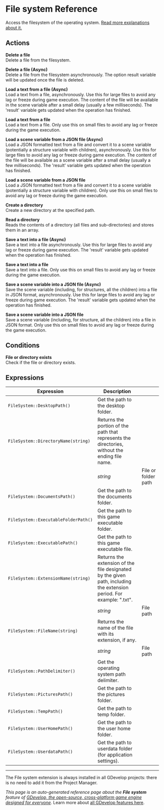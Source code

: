 # File system Reference

Access the filesystem of the operating system. [Read more explanations about it.](/gdevelop5/all-features/filesystem)

## Actions

**Delete a file**  
Delete a file from the filesystem.

**Delete a file (Async)**  
Delete a file from the filesystem asynchronously. The option result variable will be updated once the file is deleted.

**Load a text from a file (Async)**  
Load a text from a file, asynchronously. Use this for large files to avoid any lag or freeze during game execution. The content of the file will be available in the scene variable after a small delay (usually a few milliseconds). The 'result' variable gets updated when the operation has finished.

**Load a text from a file**  
Load a text from a file. Only use this on small files to avoid any lag or freeze during the game execution.

**Load a scene variable from a JSON file (Async)**  
Load a JSON formatted text from a file and convert it to a scene variable (potentially a structure variable with children), asynchronously. Use this for large files to avoid any lag or freeze during game execution. The content of the file will be available as a scene variable after a small delay (usually a few milliseconds). The 'result' variable gets updated when the operation has finished.

**Load a scene variable from a JSON file**  
Load a JSON formatted text from a file and convert it to a scene variable (potentially a structure variable with children). Only use this on small files to avoid any lag or freeze during the game execution.

**Create a directory**  
Create a new directory at the specified path.

**Read a directory**  
Reads the contents of a directory (all files and sub-directories) and stores them in an array.

**Save a text into a file (Async)**  
Save a text into a file asynchronously. Use this for large files to avoid any lag or freeze during game execution. The 'result' variable gets updated when the operation has finished.

**Save a text into a file**  
Save a text into a file. Only use this on small files to avoid any lag or freeze during the game execution.

**Save a scene variable into a JSON file (Async)**  
Save the scene variable (including, for structures, all the children) into a file in JSON format, asynchronously. Use this for large files to avoid any lag or freeze during game execution. The 'result' variable gets updated when the operation has finished.

**Save a scene variable into a JSON file**  
Save a scene variable (including, for structure, all the children) into a file in JSON format. Only use this on small files to avoid any lag or freeze during the game execution.

## Conditions

**File or directory exists**  
Check if the file or directory exists.

## Expressions

| Expression | Description |  |
|-----|-----|-----|
| `FileSystem::DesktopPath()` | Get the path to the desktop folder. ||
| `FileSystem::DirectoryName(string)` | Returns the portion of the path that represents the directories, without the ending file name. ||
| | _string_ | File or folder path |
| `FileSystem::DocumentsPath()` | Get the path to the documents folder. ||
| `FileSystem::ExecutableFolderPath()` | Get the path to this game executable folder. ||
| `FileSystem::ExecutablePath()` | Get the path to this game executable file. ||
| `FileSystem::ExtensionName(string)` | Returns the extension of the file designated by the given path, including the extension period. For example: ".txt". ||
| | _string_ | File path |
| `FileSystem::FileName(string)` | Returns the name of the file with its extension, if any. ||
| | _string_ | File path |
| `FileSystem::PathDelimiter()` | Get the operating system path delimiter. ||
| `FileSystem::PicturesPath()` | Get the path to the pictures folder. ||
| `FileSystem::TempPath()` | Get the path to temp folder. ||
| `FileSystem::UserHomePath()` | Get the path to the user home folder. ||
| `FileSystem::UserdataPath()` | Get the path to userdata folder (for application settings). ||
---

The File system extension is always installed in all GDevelop projects: there is no need to add it from the Project Manager.

*This page is an auto-generated reference page about the **File system** feature of [GDevelop, the open-source, cross-platform game engine designed for everyone](https://gdevelop.io/).* Learn more about [all GDevelop features here](/gdevelop5/all-features).